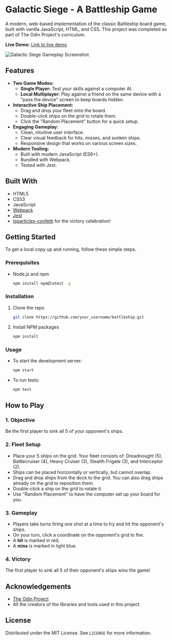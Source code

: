 # Galactic Siege - A Battleship Game

A modern, web-based implementation of the classic Battleship board game, built with vanilla JavaScript, HTML, and CSS. This project was completed as part of The Odin Project's curriculum.

**Live Demo:** [Link to live demo](https://ayo-battleship.netlify.app/)

![Galactic Siege Gameplay Screenshot](./gameplay-screenshot.png)

## Features

- **Two Game Modes:**
  - **Single Player:** Test your skills against a computer AI.
  - **Local Multiplayer:** Play against a friend on the same device with a "pass the device" screen to keep boards hidden.
- **Interactive Ship Placement:**
  - Drag and drop your fleet onto the board.
  - Double-click ships on the grid to rotate them.
  - Click the "Random Placement" button for a quick setup.
- **Engaging Gameplay:**
  - Clean, intuitive user interface.
  - Clear visual feedback for hits, misses, and sunken ships.
  - Responsive design that works on various screen sizes.
- **Modern Tooling:**
  - Built with modern JavaScript (ES6+).
  - Bundled with Webpack.
  - Tested with Jest.

## Built With

- HTML5
- CSS3
- JavaScript
- [Webpack](https://webpack.js.org/)
- [Jest](https://jestjs.io/)
- [tsparticles-confetti](https://github.com/tsparticles/confetti) for the victory celebration!

## Getting Started

To get a local copy up and running, follow these simple steps.

### Prerequisites

- Node.js and npm
  ```sh
  npm install npm@latest -g
  ```

### Installation

1.  Clone the repo
    ```sh
    git clone https://github.com/your_username/battleship.git
    ```
2.  Install NPM packages
    ```sh
    npm install
    ```

### Usage

- To start the development server:
  ```sh
  npm start
  ```
- To run tests:
  ```sh
  npm test
  ```

## How to Play

### 1. Objective

Be the first player to sink all 5 of your opponent's ships.

### 2. Fleet Setup

- Place your 5 ships on the grid. Your fleet consists of: Dreadnought (5), Battlecruiser (4), Heavy Cruiser (3), Stealth Frigate (3), and Interceptor (2).
- Ships can be placed horizontally or vertically, but cannot overlap.
- Drag and drop ships from the dock to the grid. You can also drag ships already on the grid to reposition them.
- Double-click a ship on the grid to rotate it.
- Use "Random Placement" to have the computer set up your board for you.

### 3. Gameplay

- Players take turns firing one shot at a time to try and hit the opponent's ships.
- On your turn, click a coordinate on the opponent's grid to fire.
- A **hit** is marked in red.
- A **miss** is marked in light blue.

### 4. Victory

The first player to sink all 5 of their opponent's ships wins the game!

## Acknowledgements

- [The Odin Project](https://www.theodinproject.com/)
- All the creators of the libraries and tools used in this project.

## License

Distributed under the MIT License. See `LICENSE` for more information.
